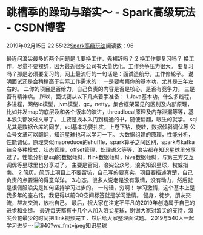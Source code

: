 # 跳槽季的躁动与踏实～ - Spark高级玩法 - CSDN博客
2019年02月15日 22:55:22[Spark高级玩法](https://me.csdn.net/rlnLo2pNEfx9c)阅读数：96

最近问浪尖最多的两个问题是
1.要换工作，先裸辞吗？
2.换工作要复习吗？
换工作，尽量不要裸辞，因为最近很多公司有大量优化。工作竞争压力很大。
要复习吗？那是必须要复习的，网上最流行的一句话是：面试造航母，工作修轮子。
说明面试还是会稍稍高于实际工作需求的：
一是要考察你的基本功，尤其是三年左右的。
二你的项目是否给力，自己负责的内容是否是核心，是否有竞争力。
三是否有精神病。
所以，面试要从以下几点着手准备：
1.Java基本功。什么多线程，多进程，网络io模型，jvm模型，gc，netty，集合框架常见的区别及内部原理，比如并发map的底层及和各个版本的演进，threadlocal原理及内存泄漏等等，基本浪尖都发过文章了。
主要是找本入门到精通的书，随便翻翻，眼生的就学。
sql尤其是数据仓库的同学，sql基本功要扎实，上卷下钻，旋转，数据倾斜调优等
公众号文章可以翻翻，知识星球也可以学习一下。
大数据组建的原理，性能分析，性能调优。原理类似mapreduce的shuffle，spark算子之间区别，spark与kafka结合多种模式，状态管理，offset管理，处理语义等等，浪尖都在知识星球里分享过了。性能分析是sql的数据倾斜，flink数据倾斜，hive数据倾斜，与第三方交互调优等星球里也分享过了。
主要是官网，浪尖公众号，浪尖知识星球，权威指南。
2.简历。简历上项目上不要留坑，自己写的要真实，项目要描述清楚，自己负责的点要讲的得意洋洋。
3.心态。很多人说老是没有激情，没有动力，然后就是很佩服浪尖是如何坚持学习进步的。
一句话，穷啊！
学习激情，这个基本上是我多年的座右铭，我记得以前QQ空间标签就是学习激情。
健身，徒步，朋友交流，群友交流，放松自己。
最后，祝大家在注定不平凡的2019年创造属于自己的进步和业绩。
最近每天都有十几个人加入浪尖星球，谢谢大家对浪尖的支持，浪尖会花最少的时间把flink视频完工，然后给大家整理面试题。
2019与540人一起学习进步～
![640?wx_fmt=jpeg](https://ss.csdn.net/p?https://mmbiz.qpic.cn/mmbiz_jpg/adI0ApTVBFXpHaGmV4vIOrHtV2PW5V2ncictNeo9nQmYbwfgVbc1TF0cvdSNzr5vs97wnTd1fibvvibmyoxD3iaIlw/640?wx_fmt=jpeg)知识星球
